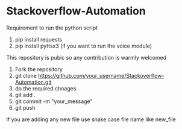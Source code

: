 # Stackoverflow-Automation

Requirement to run the python script
1. pip install requests
2. pip install pyttsx3  (if you want to run the voice module)

This repository is pubic so any contribution is warmly welcomed

1. Fork the repository
2. git clone https://github.com/your_username/Stackoverflow-Automation.git
3. do the required chnages
4. git add .
5. git commit -m "your_message"
6. git push

If you are adding any new file use snake case file name like new_file

